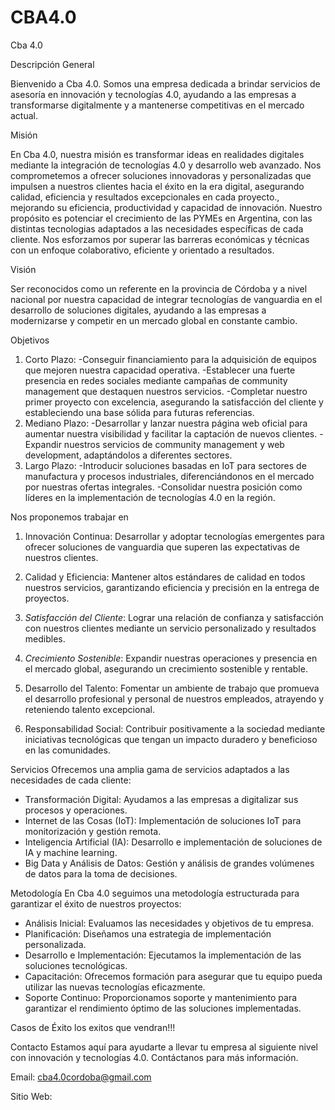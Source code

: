 # CBA4.0
Cba 4.0


Descripción General

Bienvenido a Cba 4.0. Somos una empresa dedicada a brindar servicios de asesoría en innovación y tecnologías 4.0, ayudando a las empresas a transformarse digitalmente y a mantenerse competitivas en el mercado actual.

Misión

En Cba 4.0, nuestra misión es transformar ideas en realidades digitales mediante la integración de tecnologías 4.0 y desarrollo web avanzado. Nos comprometemos a ofrecer soluciones innovadoras y personalizadas 
que impulsen a nuestros clientes hacia el éxito en la era digital, asegurando calidad, eficiencia y resultados excepcionales en cada proyecto., mejorando su eficiencia, productividad y capacidad de innovación.
Nuestro propósito es potenciar el crecimiento de las PYMEs en Argentina, con las distintas tecnologias adaptados a las necesidades específicas de cada cliente. 
Nos esforzamos por superar las barreras económicas y técnicas con un enfoque colaborativo, eficiente y orientado a resultados.

Visión

Ser reconocidos como un referente en la provincia de Córdoba y a nivel nacional por nuestra capacidad de integrar tecnologías de vanguardia en el desarrollo de soluciones digitales, ayudando a las empresas a 
modernizarse y competir en un mercado global en constante cambio.


Objetivos

1.	Corto Plazo:
	-Conseguir financiamiento para la adquisición de equipos que mejoren nuestra capacidad operativa.
   -Establecer una fuerte presencia en redes sociales mediante campañas de community management que destaquen nuestros servicios.
	-Completar nuestro primer proyecto con excelencia, asegurando la satisfacción del cliente y estableciendo una base sólida para futuras referencias.
2.	Mediano Plazo:
   -Desarrollar y lanzar nuestra página web oficial para aumentar nuestra visibilidad y facilitar la captación de nuevos clientes.
   -Expandir nuestros servicios de community management y web development, adaptándolos a diferentes sectores.
3.	Largo Plazo:
   -Introducir soluciones basadas en IoT para sectores de manufactura y procesos industriales, diferenciándonos en el mercado por nuestras ofertas integrales.
   -Consolidar nuestra posición como líderes en la implementación de tecnologías 4.0 en la región.

Nos proponemos trabajar en

1. Innovación Continua: Desarrollar y adoptar tecnologías emergentes para ofrecer soluciones de vanguardia que superen las expectativas de nuestros clientes.
   
2. Calidad y Eficiencia: Mantener altos estándares de calidad en todos nuestros servicios, garantizando eficiencia y precisión en la entrega de proyectos.

3. *Satisfacción del Cliente*: Lograr una relación de confianza y satisfacción con nuestros clientes mediante un servicio personalizado y resultados medibles.

4. *Crecimiento Sostenible*: Expandir nuestras operaciones y presencia en el mercado global, asegurando un crecimiento sostenible y rentable.

5. Desarrollo del Talento: Fomentar un ambiente de trabajo que promueva el desarrollo profesional y personal de nuestros empleados, atrayendo y reteniendo talento excepcional.

6. Responsabilidad Social: Contribuir positivamente a la sociedad mediante iniciativas tecnológicas que tengan un impacto duradero y beneficioso en las comunidades.

Servicios
Ofrecemos una amplia gama de servicios adaptados a las necesidades de cada cliente:

* Transformación Digital: Ayudamos a las empresas a digitalizar sus procesos y operaciones.
* Internet de las Cosas (IoT): Implementación de soluciones IoT para monitorización y gestión remota.
* Inteligencia Artificial (IA): Desarrollo e implementación de soluciones de IA y machine learning.
* Big Data y Análisis de Datos: Gestión y análisis de grandes volúmenes de datos para la toma de decisiones.

Metodología
En Cba 4.0 seguimos una metodología estructurada para garantizar el éxito de nuestros proyectos:

* Análisis Inicial: Evaluamos las necesidades y objetivos de tu empresa.
* Planificación: Diseñamos una estrategia de implementación personalizada.
* Desarrollo e Implementación: Ejecutamos la implementación de las soluciones tecnológicas.
* Capacitación: Ofrecemos formación para asegurar que tu equipo pueda utilizar las nuevas tecnologías eficazmente.
* Soporte Continuo: Proporcionamos soporte y mantenimiento para garantizar el rendimiento óptimo de las soluciones implementadas.

Casos de Éxito
los exitos que vendran!!!

Contacto
Estamos aquí para ayudarte a llevar tu empresa al siguiente nivel con innovación y tecnologías 4.0. Contáctanos para más información.

Email: cba4.0cordoba@gmail.com

Sitio Web: 
